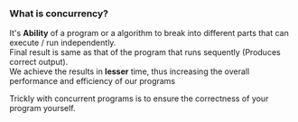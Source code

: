 ### What is concurrency?

It's **Ability** of a program or a algorithm to break into different parts that can execute / run independently. <br>
Final result is same as that of the program that runs sequently (Produces correct output). <br>
We achieve the results in **lesser** time, thus increasing the overall performance and efficiency of our programs

Trickly with concurrent programs is to ensure the correctness of your program yourself.

